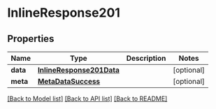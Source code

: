 # InlineResponse201

## Properties
Name | Type | Description | Notes
------------ | ------------- | ------------- | -------------
**data** | [**InlineResponse201Data**](InlineResponse201Data.md) |  | [optional] 
**meta** | [**MetaDataSuccess**](MetaDataSuccess.md) |  | [optional] 

[[Back to Model list]](../README.md#documentation-for-models) [[Back to API list]](../README.md#documentation-for-api-endpoints) [[Back to README]](../README.md)


